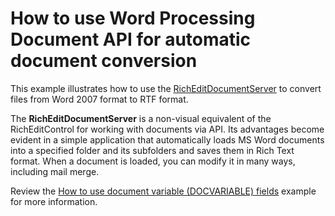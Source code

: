 # How to use Word Processing Document API for automatic document conversion


This example illustrates how to use the [RichEditDocumentServer](https://documentation.devexpress.com/CoreLibraries/DevExpress.XtraRichEdit.RichEditDocumentServer.class) to convert files from Word 2007 format to RTF format.

The **RichEditDocumentServer** is a non-visual equivalent of the RichEditControl for working with documents via API. Its advantages become evident in a simple application that automatically loads MS Word documents into a specified folder and its subfolders and saves them in Rich Text format. When a document is loaded, you can modify it in many ways, including mail merge.

Review the [How to use document variable (DOCVARIABLE) fields](https://github.com/DevExpress-Examples/how-to-use-document-variable-docvariable-fields-e3099) example for more information.